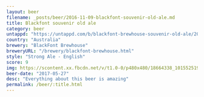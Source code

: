 ```yaml
---
layout: beer
filename: _posts/beer/2016-11-09-blackfont-souvenir-old-ale.md
title: Blackfont souvenir old ale
category: beer
untappd: "https://untappd.com/b/blackfont-brewhouse-souvenir-old-ale/2020362"
country: "Australia"
brewery: "BlackFont Brewhouse"
breweryURL: "/brewery/blackfont-brewhouse.html"
style: "Strong Ale - English"
score: 9
img: https://scontent.xx.fbcdn.net/v/t1.0-0/p480x480/18664338_10155251932568745_2526563411563422507_n.jpg?_nc_cat=109&oh=11c225ccf911d176319890a3bd615e09&oe=5C491CBA
beer-date: "2017-05-27"
desc: "Everything about this beer is amazing"
permalink: /beer/:title.html
---
```

